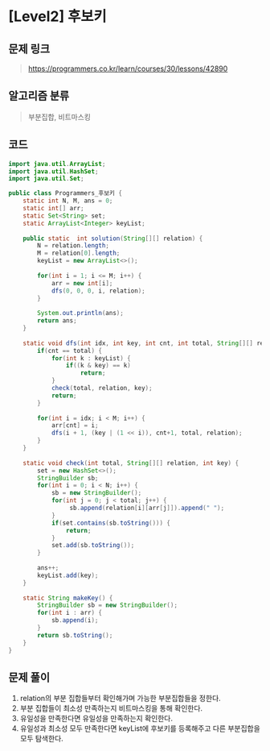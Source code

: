 # [Level2] 후보키
## 문제 링크
> https://programmers.co.kr/learn/courses/30/lessons/42890
## 알고리즘 분류
> 부분집합, 비트마스킹

## 코드
```java
import java.util.ArrayList;
import java.util.HashSet;
import java.util.Set;

public class Programmers_후보키 {
	static int N, M, ans = 0;
	static int[] arr;
	static Set<String> set;
	static ArrayList<Integer> keyList;
	
    public static  int solution(String[][] relation) {
        N = relation.length;
        M = relation[0].length;
        keyList = new ArrayList<>();
        
        for(int i = 1; i <= M; i++) {
        	arr = new int[i];
        	dfs(0, 0, 0, i, relation);
        }
        
        System.out.println(ans);
        return ans;
    }
    
    static void dfs(int idx, int key, int cnt, int total, String[][] relation) {
    	if(cnt == total) {
    		for(int k : keyList) {
    			if((k & key) == k)
    				return;
    		}
    		check(total, relation, key);
    		return;
    	}
    	
    	for(int i = idx; i < M; i++) {
    		arr[cnt] = i;
    		dfs(i + 1, (key | (1 << i)), cnt+1, total, relation);
    	}
    }
    
    static void check(int total, String[][] relation, int key) {
    	set = new HashSet<>();
    	StringBuilder sb;
    	for(int i = 0; i < N; i++) {
    		sb = new StringBuilder();
    		for(int j = 0; j < total; j++) {
    			 sb.append(relation[i][arr[j]]).append(" ");
    		}
    		if(set.contains(sb.toString())) {
    			return;
    		}
    		set.add(sb.toString());
    	}
    	
    	ans++;
    	keyList.add(key);
    }
    
    static String makeKey() {
    	StringBuilder sb = new StringBuilder();
    	for(int i : arr) {
    		sb.append(i);
    	}
    	return sb.toString();
    }
}
```
## 문제 풀이

1. relation의 부분 집합들부터 확인해가며 가능한 부분집합들을 정한다.
1. 부분 집합들이 최소성 만족하는지 비트마스킹을 통해 확인한다.
1. 유일성을 만족한다면 유일성을 만족하는지 확인한다.
1. 유일성과 최소성 모두 만족한다면 keyList에 후보키를 등록해주고 다른 부분집합을 모두 탐색한다.
